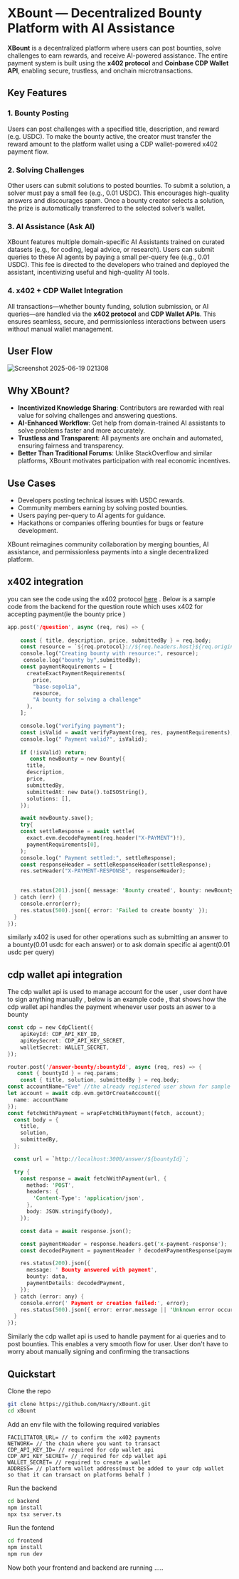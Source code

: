 # XBount — Decentralized Bounty Platform with AI Assistance

**XBount** is a decentralized platform where users can post bounties, solve challenges to earn rewards, and receive AI-powered assistance. The entire payment system is built using the **x402 protocol** and **Coinbase CDP Wallet API**, enabling secure, trustless, and onchain microtransactions.

## Key Features

### 1. Bounty Posting
Users can post challenges with a specified title, description, and reward (e.g. USDC). To make the bounty active, the creator must transfer the reward amount to the platform wallet using a CDP wallet-powered x402 payment flow.

### 2. Solving Challenges
Other users can submit solutions to posted bounties. To submit a solution, a solver must pay a small fee (e.g., 0.01 USDC). This encourages high-quality answers and discourages spam. Once a bounty creator selects a solution, the prize is automatically transferred to the selected solver’s wallet.

### 3. AI Assistance (Ask AI)
XBount features multiple domain-specific AI Assistants trained on curated datasets (e.g., for coding, legal advice, or research). Users can submit queries to these AI agents by paying a small per-query fee (e.g., 0.01 USDC). This fee is directed to the developers who trained and deployed the assistant, incentivizing useful and high-quality AI tools.

### 4. x402 + CDP Wallet Integration
All transactions—whether bounty funding, solution submission, or AI queries—are handled via the **x402 protocol** and **CDP Wallet APIs**. This ensures seamless, secure, and permissionless interactions between users without manual wallet management.

## User Flow
![Screenshot 2025-06-19 021308](https://github.com/user-attachments/assets/1a45623e-956a-4b97-b24b-fbbf1a1e79de)


## Why XBount?

- **Incentivized Knowledge Sharing**: Contributors are rewarded with real value for solving challenges and answering questions.
- **AI-Enhanced Workflow**: Get help from domain-trained AI assistants to solve problems faster and more accurately.
- **Trustless and Transparent**: All payments are onchain and automated, ensuring fairness and transparency.
- **Better Than Traditional Forums**: Unlike StackOverflow and similar platforms, XBount motivates participation with real economic incentives.

## Use Cases

- Developers posting technical issues with USDC rewards.
- Community members earning by solving posted bounties.
- Users paying per-query to AI agents for guidance.
- Hackathons or companies offering bounties for bugs or feature development.

XBount reimagines community collaboration by merging bounties, AI assistance, and permissionless payments into a single decentralized platform.

## x402 integration 
you can see the code using the x402 protocol [here](https://github.com/Haxry/xBount/blob/master/backend/server.ts) 
. Below is a sample code from the backend for the question route which uses x402 for accepting payment(ie the bounty price )
```rust
app.post('/question', async (req, res) => {
  
    const { title, description, price, submittedBy } = req.body;
    const resource = `${req.protocol}://${req.headers.host}${req.originalUrl}` as Resource;
    console.log("Creating bounty with resource:", resource);
     console.log("bounty by",submittedBy);
    const paymentRequirements = [
      createExactPaymentRequirements(
        price,
        "base-sepolia",
        resource,
        "A bounty for solving a challenge"
      ),
    ];

    console.log("verifying payment");
    const isValid = await verifyPayment(req, res, paymentRequirements);
    console.log(" Payment valid?", isValid);
    
    if (!isValid) return;
       const newBounty = new Bounty({
      title,
      description,
      price,
      submittedBy,
      submittedAt: new Date().toISOString(),
      solutions: [],
    });

    await newBounty.save();
    try{
    const settleResponse = await settle(
      exact.evm.decodePayment(req.header("X-PAYMENT")!),
      paymentRequirements[0],
    );
    console.log(" Payment settled:", settleResponse);
    const responseHeader = settleResponseHeader(settleResponse);
    res.setHeader("X-PAYMENT-RESPONSE", responseHeader);

    
    res.status(201).json({ message: 'Bounty created', bounty: newBounty });
  } catch (err) {
    console.error(err);
    res.status(500).json({ error: 'Failed to create bounty' });
  }
});
```
similarly x402 is used for other operations such as submitting an answer to a bounty(0.01 usdc for each answer) or to ask domain specific ai agent(0.01 usdc per query)

## cdp wallet api integration 
The cdp wallet api is used to manage account for the user , user dont have to sign anything manually , below is an example code , that shows how the cdp wallet api handles the payment whenever user posts an aswer to a bounty 
```rust
const cdp = new CdpClient({
    apiKeyId: CDP_API_KEY_ID,
    apiKeySecret: CDP_API_KEY_SECRET,
    walletSecret: WALLET_SECRET,
});

router.post('/answer-bounty/:bountyId', async (req, res) => {
   const { bountyId } = req.params;
    const { title, solution, submittedBy } = req.body;
const accountName="Eve" //the already registered user shown for sample purpose
let account = await cdp.evm.getOrCreateAccount({
  name: accountName
});
const fetchWithPayment = wrapFetchWithPayment(fetch, account);
  const body = {
    title,
    solution,
    submittedBy,
  };

  const url = `http://localhost:3000/answer/${bountyId}`; 

  try {
    const response = await fetchWithPayment(url, {
      method: 'POST',
      headers: {
        'Content-Type': 'application/json',
      },
      body: JSON.stringify(body),
    });

    const data = await response.json();

    const paymentHeader = response.headers.get('x-payment-response');
    const decodedPayment = paymentHeader ? decodeXPaymentResponse(paymentHeader) : null;

    res.status(200).json({
      message: ' Bounty answered with payment',
      bounty: data,
      paymentDetails: decodedPayment,
    });
  } catch (error: any) {
    console.error(' Payment or creation failed:', error);
    res.status(500).json({ error: error.message || 'Unknown error occurred' });
  }
});
```
Similarly the cdp wallet api is used to handle payment for ai queries and to post bounties.
This enables a very smooth flow for user. User don't have to worry about manually signing and confirming the transactions 
## Quickstart
Clone the repo
```bash
git clone https://github.com/Haxry/xBount.git
cd xBount
```
Add an env file with the following required variables
```env
FACILITATOR_URL= // to confirm the x402 payments
NETWORK= // the chain where you want to transact
CDP_API_KEY_ID= // required for cdp wallet api
CDP_API_KEY_SECRET= // required for cdp wallet api
WALLET_SECRET= // required to create a wallet
ADDRESS= // platform wallet address(must be added to your cdp wallet so that it can transact on platforms behalf )
```
Run the backend
```bash
cd backend
npm install
npx tsx server.ts
```
Run the fontend
```bash
cd frontend
npm install
npm run dev
```
Now both your frontend and backend are running .....


